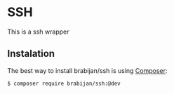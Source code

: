 # SSH

This is a ssh wrapper

## Instalation

The best way to install brabijan/ssh is using  [Composer](http://getcomposer.org/):


```sh
$ composer require brabijan/ssh:@dev
```
